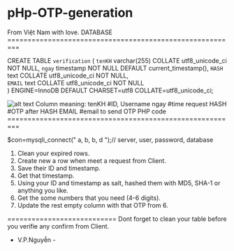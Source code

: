 # pHp-OTP-generation
From Việt Nam with love.
DATABASE =========================================================

CREATE TABLE `verification` (
  `tenKH` varchar(255) COLLATE utf8_unicode_ci NOT NULL,
  `ngay` timestamp NOT NULL DEFAULT current_timestamp(), 
  `HASH` text COLLATE utf8_unicode_ci NOT NULL,          
  `EMAIL` text COLLATE utf8_unicode_ci NOT NULL          
  ) ENGINE=InnoDB DEFAULT CHARSET=utf8 COLLATE=utf8_unicode_ci;

![alt text](https://github.com/vphnguyen/pHp-OTP-generator/blob/main/Table.png?raw=true)
 Column meaning:
      tenKH      #ID, Username
      ngay       #time request
      HASH       #OTP after HASH
      EMAIL      #email to send OTP
PHP code =========================================================

$con=mysqli_connect(" a, b, b, d ");// server, user, password, database
1. Clean your expired rows.
2. Create new a row when meet a request from Client.
3. Save their ID and timestamp.
4. Get that timestamp.
5. Using your ID and timestamp as salt, hashed them with MD5, SHA-1 or anything you like.
6. Get the some numbers that you need (4-6 digits).
7. Update the rest empty column with that OTP from 6.

===========================
Dont forget to clean your table before you verifie any confirm from Client.

- V.P.Nguyễn -
